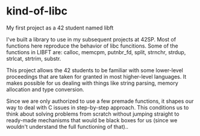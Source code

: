 # kind-of-libc
My first project as a 42 student named libft

I've built a library to use in my subsequent projects at 42SP. Most of functions here reproduce the behavior of libc funcitions. Some of the functions in LIBFT are: calloc, memcpm, putnbr_fd, split, strnchr, strdup, strlcat, strtrim, substr.

This project allows the 42 students to be familiar with some lower-level proceedings that are taken for granted in most higher-level languages. It makes possible for us dealing with things like string parsing, memory allocation and type conversion.

Since we are only authorized to use a few premade functions, it shapes our way to deal with C issues in step-by-step approach. This conditions us to think about solving problems from scratch without jumping straight to ready-made mechanisms that would be black boxes for us (since we wouldn't understand the full functioning of that)..
